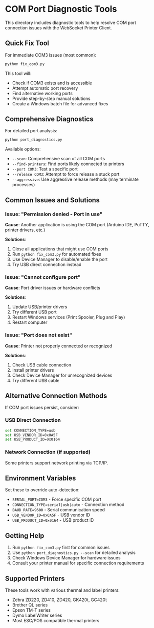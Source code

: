 # COM Port Diagnostic Tools

This directory includes diagnostic tools to help resolve COM port connection issues with the WebSocket Printer Client.

## Quick Fix Tool

For immediate COM3 issues (most common):

```bash
python fix_com3.py
```

This tool will:
- Check if COM3 exists and is accessible
- Attempt automatic port recovery
- Find alternative working ports
- Provide step-by-step manual solutions
- Create a Windows batch file for advanced fixes

## Comprehensive Diagnostics

For detailed port analysis:

```bash
python port_diagnostics.py
```

Available options:
- `--scan`: Comprehensive scan of all COM ports
- `--find-printers`: Find ports likely connected to printers
- `--port COM3`: Test a specific port
- `--release COM3`: Attempt to force release a stuck port
- `--aggressive`: Use aggressive release methods (may terminate processes)

## Common Issues and Solutions

### Issue: "Permission denied - Port in use"

**Cause**: Another application is using the COM port (Arduino IDE, PuTTY, printer drivers, etc.)

**Solutions**:
1. Close all applications that might use COM ports
2. Run `python fix_com3.py` for automated fixes
3. Use Device Manager to disable/enable the port
4. Try USB direct connection instead

### Issue: "Cannot configure port"

**Cause**: Port driver issues or hardware conflicts

**Solutions**:
1. Update USB/printer drivers
2. Try different USB port
3. Restart Windows services (Print Spooler, Plug and Play)
4. Restart computer

### Issue: "Port does not exist"

**Cause**: Printer not properly connected or recognized

**Solutions**:
1. Check USB cable connection
2. Install printer drivers
3. Check Device Manager for unrecognized devices
4. Try different USB cable

## Alternative Connection Methods

If COM port issues persist, consider:

### USB Direct Connection
```bash
set CONNECTION_TYPE=usb
set USB_VENDOR_ID=0x0A5F
set USB_PRODUCT_ID=0x0164
```

### Network Connection (if supported)
Some printers support network printing via TCP/IP.

## Environment Variables

Set these to override auto-detection:

- `SERIAL_PORT=COM3` - Force specific COM port
- `CONNECTION_TYPE=serial|usb|auto` - Connection method
- `BAUD_RATE=9600` - Serial communication speed
- `USB_VENDOR_ID=0x0A5F` - USB vendor ID
- `USB_PRODUCT_ID=0x0164` - USB product ID

## Getting Help

1. Run `python fix_com3.py` first for common issues
2. Use `python port_diagnostics.py --scan` for detailed analysis
3. Check Windows Device Manager for hardware issues
4. Consult your printer manual for specific connection requirements

## Supported Printers

These tools work with various thermal and label printers:
- Zebra ZD220, ZD410, ZD420, GK420t, GC420t
- Brother QL series
- Epson TM-T series
- Dymo LabelWriter series
- Most ESC/POS compatible thermal printers
